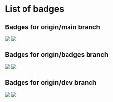# List of badges

## Badges for origin/main branch

![](https://github.com/ywata/branch-badges/actions/workflows/blank.yml/badge.svg?branch=main)
![](https://github.com/ywata/branch-badges/actions/workflows/echo.yml/badge.svg?branch=main)
## Badges for origin/badges branch

![](https://github.com/ywata/branch-badges/actions/workflows/blank.yml/badge.svg?branch=badges)
![](https://github.com/ywata/branch-badges/actions/workflows/echo.yml/badge.svg?branch=badges)
## Badges for origin/dev branch

![](https://github.com/ywata/branch-badges/actions/workflows/blank.yml/badge.svg?branch=dev)
![](https://github.com/ywata/branch-badges/actions/workflows/echo.yml/badge.svg?branch=dev)

